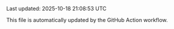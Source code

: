 Last updated: 2025-10-18 21:08:53 UTC

This file is automatically updated by the GitHub Action workflow.
